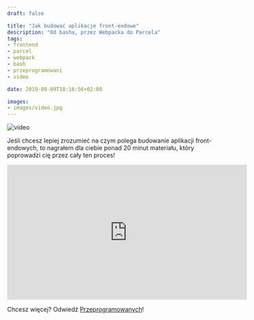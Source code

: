 ```yaml
---
draft: false

title: "Jak budować aplikacje front-endowe"
description: "Od basha, przez Webpacka do Parcela"
tags: 
- frontend
- parcel
- webpack
- bash
- przeprogramowani
- video

date: 2019-09-09T18:16:56+02:00

images:
- images/video.jpg
---
```


![video](/images/video.jpg)

Jeśli chcesz lepiej zrozumieć na czym polega budowanie aplikacji front-endowych, to nagrałem dla ciebie ponad 20 minut materiału, który poprowadzi cię przez cały ten proces!

<iframe width="560" height="315" src="https://www.youtube.com/embed/PlXDkkMae7w" frameborder="0" allow="accelerometer; autoplay; encrypted-media; gyroscope; picture-in-picture" allowfullscreen></iframe>

Chcesz więcej? Odwiedź [Przeprogramowanych](http://przeprogramowani.pl)!